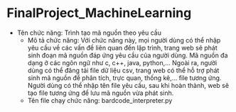 # FinalProject_MachineLearning

- Tên chức năng: Trình tạo mã nguồn theo yêu cầu
    - Mô tả chức năng: Với chức năng này, mọi người dùng có thể nhập yêu cầu về các vấn đề liên quan đến lập trình, trang web sẽ phát sinh đoạn mã nguồn đáp ứng yêu cầu của người dùng. Mã nguồn đa dạng ở các ngôn ngữ như c, c++, java, python,... Ngoài ra, người dùng có thể đăng tải file dữ liệu csv, trang web có thể hỗ trợ phát sinh mã nguồn để phân tích, trực quan, thống kê,... file tương ứng. Người dùng có thể nhập tên file yêu cầu, sau khi hoàn thành, web sẽ tạo file tương ứng để lưu mã nguồn vừa phát sinh.
    - Tên file chạy chức năng: bardcode_interpreter.py
